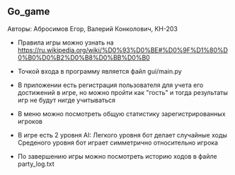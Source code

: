 ## Go_game

Авторы: Абросимов Егор, Валерий Конколович, КН-203

- Правила игры можно узнать на https://ru.wikipedia.org/wiki/%D0%93%D0%BE#%D0%9F%D1%80%D0%B0%D0%B2%D0%B8%D0%BB%D0%B0
- Точкой входа в программу является файл gui/main.py

- В приложении есть регистрация пользователя для учета его достижений в игре, но можно пройти как "гость" и тогда результаты игр не будут нигде учитываться

- В меню можно посмотреть общую статистику зарегистрированных игроков

- В игре есть 2 уровня AI:
Легкого уровня бот делает случайные ходы
Среденого уровня бот играет симметрично относительно игрока 

- По завершению игры можно посмотреть историю ходов в файле party_log.txt


